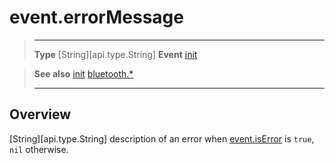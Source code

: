 # event.errorMessage

> --------------------- ------------------------------------------------------------------------------------------
> __Type__              [String][api.type.String]
> __Event__             [init](/plugin/bluetooth/event/init/index.md)


> __See also__          [init](/plugin/bluetooth/event/init/index.md)
>						[bluetooth.*](/plugin/bluetooth.md)
> --------------------- ------------------------------------------------------------------------------------------

## Overview

[String][api.type.String] description of an error when [event.isError](/plugin/bluetooth/event/init/isError.md) is `true`, `nil` otherwise.